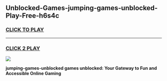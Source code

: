 
## Unblocked-Games-jumping-games-unblocked-Play-Free-h6s4c
<h3>
<a href="https://premium76.site?title=jumping-games-unblocked&ref=09A">CLICK TO PLAY</a></h3>
<hr>

<h3>
<a href="https://premium76.site?title=jumping-games-unblocked&ref=09A">CLICK 2 PLAY</a>
  
</h3>

<a href="https://premium76.site?title=jumping-games-unblocked&ref=09A"><img src="https://clearcache.store/games.png"></a>


**jumping-games-unblocked games unblocked: Your Gateway to Fun and Accessible Online Gaming**

